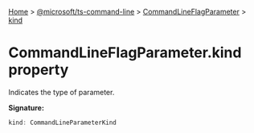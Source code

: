 [Home](./index) &gt; [@microsoft/ts-command-line](./ts-command-line.md) &gt; [CommandLineFlagParameter](./ts-command-line.commandlineflagparameter.md) &gt; [kind](./ts-command-line.commandlineflagparameter.kind.md)

# CommandLineFlagParameter.kind property

Indicates the type of parameter.

**Signature:**
```javascript
kind: CommandLineParameterKind
```
